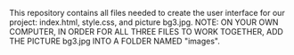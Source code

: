 This repository contains all files needed to create the user interface for our project: index.html, style.css, and picture bg3.jpg. NOTE: ON YOUR OWN COMPUTER, IN ORDER FOR ALL THREE FILES TO WORK TOGETHER, ADD THE PICTURE bg3.jpg INTO A FOLDER NAMED "images".
